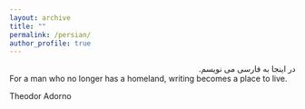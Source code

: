 ```yaml
---
layout: archive
title: ""
permalink: /persian/
author_profile: true
--- 
```

 <div dir="rtl" lang="fa">در اینجا به فارسی می نویسم. 
</div>
For a man who no longer has a homeland, writing becomes a place to live.

Theodor Adorno
